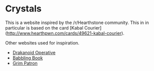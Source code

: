 # Crystals
This is a website inspired by the /r/Hearthstone community. This in in particular is based on the card [Kabal Courier] (http://www.hearthpwn.com/cards/49621-kabal-courier).

Other websites used for inspiration.
* [Drakanoid Operative](secretagentcomingthrough.com)
* [Babbling Book](youwannacastaspell.com)
* [Grim Patron](everyonegetinhere.com)
